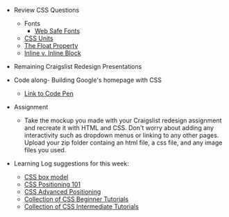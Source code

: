* Review CSS Questions
    * Fonts
        * [Web Safe Fonts](https://websitesetup.org/web-safe-fonts-html-css/)
    * [CSS Units](https://www.w3schools.com/cssref/css_units.asp)
    * [The Float Property](https://www.w3schools.com/css/css_float.asp)
    * [Inline v. Inline Block](https://alligator.io/css/display-inline-vs-inline-block/)
* Remaining Craigslist Redesign Presentations
* Code along- Building Google's homepage with CSS
    * [Link to Code Pen](https://codepen.io/callihiggins/pen/rNVxgqB)

* Assignment
    * Take the mockup you made with your Craigslist redesign assignment and recreate it with HTML and CSS. Don't worry about adding any interactivity such as dropdown menus or linking to any other pages. Upload your zip folder containg an html file, a css file, and any image files you used.

* Learning Log suggestions for this week:
    * [CSS box model](https://css-tricks.com/the-css-box-model/)
    * [CSS Positioning 101](http://alistapart.com/article/css-positioning-101)
    * [CSS Advanced Positioning](https://internetingishard.com/html-and-css/advanced-positioning/)
    * [Collection of CSS Beginner Tutorials](https://css-tricks.com/guides/beginner/)
    * [Collection of CSS Intermediate Tutorials](https://www.htmldog.com/guides/css/intermediate/)